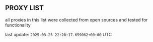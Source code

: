 ## PROXY LIST

all proxies in this list were collected from open sources and tested for functionality

last update: `2025-03-25 22:28:17.659062+00:00` UTC